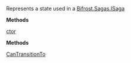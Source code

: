 Represents a state used in a [Bifrost.Sagas.ISaga](Bifrost.Sagas.ISaga)

**Methods**

[ctor](Bifrost.Sagas.State.ctor)


**Methods**

[CanTransitionTo](Bifrost.Sagas.State.CanTransitionTo)
